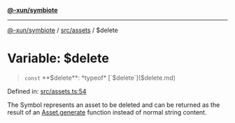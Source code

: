 [**@-xun/symbiote**](../../../README.md)

***

[@-xun/symbiote](../../../README.md) / [src/assets](../README.md) / $delete

# Variable: $delete

> `const` **$delete**: *typeof* [`$delete`]($delete.md)

Defined in: [src/assets.ts:54](https://github.com/Xunnamius/symbiote/blob/908c431db89704ad2ba40df41a9bf223c568ccfa/src/assets.ts#L54)

The Symbol represents an asset to be deleted and can be returned as the
result of an [Asset.generate](../type-aliases/Asset.md#generate) function instead of normal string
content.
